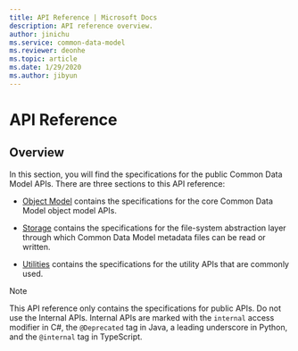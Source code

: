 ```yaml
---
title: API Reference | Microsoft Docs
description: API reference overview.
author: jinichu
ms.service: common-data-model
ms.reviewer: deonhe 
ms.topic: article
ms.date: 1/29/2020
ms.author: jibyun
---
```


# API Reference

## Overview

In this section, you will find the specifications for the public Common Data Model APIs. There are three sections to this API reference:

* [Object Model](cdm/cdm.md) contains the specifications for the core Common Data Model object model APIs.

* [Storage](storage/storage.md) contains the specifications for the file-system abstraction layer through which Common Data Model metadata files can be read or written.

* [Utilities](utilities/utilities.md) contains the specifications for the utility APIs that are commonly used.

>[!NOTE]
>This API reference only contains the specifications for public APIs. Do not use the Internal APIs. Internal APIs are marked with the `internal` access modifier in C#, the `@Deprecated` tag in Java, a leading underscore in Python, and the `@internal` tag in TypeScript.





